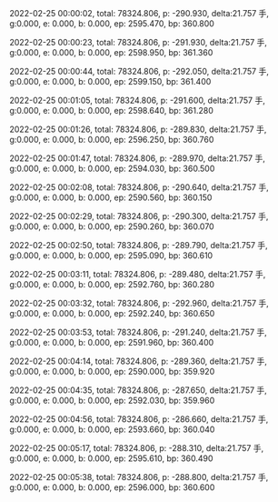 2022-02-25 00:00:02, total: 78324.806, p: -290.930, delta:21.757 手, g:0.000, e: 0.000, b: 0.000, ep: 2595.470, bp: 360.800

2022-02-25 00:00:23, total: 78324.806, p: -291.930, delta:21.757 手, g:0.000, e: 0.000, b: 0.000, ep: 2598.950, bp: 361.360

2022-02-25 00:00:44, total: 78324.806, p: -292.050, delta:21.757 手, g:0.000, e: 0.000, b: 0.000, ep: 2599.150, bp: 361.400

2022-02-25 00:01:05, total: 78324.806, p: -291.600, delta:21.757 手, g:0.000, e: 0.000, b: 0.000, ep: 2598.640, bp: 361.280

2022-02-25 00:01:26, total: 78324.806, p: -289.830, delta:21.757 手, g:0.000, e: 0.000, b: 0.000, ep: 2596.250, bp: 360.760

2022-02-25 00:01:47, total: 78324.806, p: -289.970, delta:21.757 手, g:0.000, e: 0.000, b: 0.000, ep: 2594.030, bp: 360.500

2022-02-25 00:02:08, total: 78324.806, p: -290.640, delta:21.757 手, g:0.000, e: 0.000, b: 0.000, ep: 2590.560, bp: 360.150

2022-02-25 00:02:29, total: 78324.806, p: -290.300, delta:21.757 手, g:0.000, e: 0.000, b: 0.000, ep: 2590.260, bp: 360.070

2022-02-25 00:02:50, total: 78324.806, p: -289.790, delta:21.757 手, g:0.000, e: 0.000, b: 0.000, ep: 2595.090, bp: 360.610

2022-02-25 00:03:11, total: 78324.806, p: -289.480, delta:21.757 手, g:0.000, e: 0.000, b: 0.000, ep: 2592.760, bp: 360.280

2022-02-25 00:03:32, total: 78324.806, p: -292.960, delta:21.757 手, g:0.000, e: 0.000, b: 0.000, ep: 2592.240, bp: 360.650

2022-02-25 00:03:53, total: 78324.806, p: -291.240, delta:21.757 手, g:0.000, e: 0.000, b: 0.000, ep: 2591.960, bp: 360.400

2022-02-25 00:04:14, total: 78324.806, p: -289.360, delta:21.757 手, g:0.000, e: 0.000, b: 0.000, ep: 2590.000, bp: 359.920

2022-02-25 00:04:35, total: 78324.806, p: -287.650, delta:21.757 手, g:0.000, e: 0.000, b: 0.000, ep: 2592.030, bp: 359.960

2022-02-25 00:04:56, total: 78324.806, p: -286.660, delta:21.757 手, g:0.000, e: 0.000, b: 0.000, ep: 2593.660, bp: 360.040

2022-02-25 00:05:17, total: 78324.806, p: -288.310, delta:21.757 手, g:0.000, e: 0.000, b: 0.000, ep: 2595.610, bp: 360.490

2022-02-25 00:05:38, total: 78324.806, p: -288.800, delta:21.757 手, g:0.000, e: 0.000, b: 0.000, ep: 2596.000, bp: 360.600